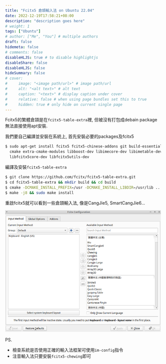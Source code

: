 ```yaml
---
title: "Fcitx5 倉頡輸入法 on Ubuntu 22.04"
date: 2022-12-19T17:58:21+08:00
description: "description goes here"
# weight: 1
tags: ["Ubuntu"]
# author: ["Me", "You"] # multiple authors
draft: false
hidemeta: false
# comments: false
disableHLJS: true # to disable highlightjs
disableShare: false
disableHLJS: false
hideSummary: false
# cover:
#     image: "<image path/url>" # image path/url
#     alt: "<alt text>" # alt text
#     caption: "<text>" # display caption under cover
#     relative: false # when using page bundles set this to true
#     hidden: true # only hide on current single page
---
```


Fcitx5的繁體倉頡是在`fcitx5-table-extra`裡, 但被沒有打包成debain package無法直接使用apt安裝.

我們要自己編譯並安裝在系統上, 首先安裝必要的packages及fcitx5

```bash
$ sudo apt-get install fcitx5 fcitx5-chinese-addons git build-essential \
  cmake extra-cmake-modules libboost-dev libimecore-dev libimetable-dev \
  libfcitx5core-dev libfcitx5utils-dev
```

編譯及安裝`fcitx5-table-extra`

```bash
$ git clone https://github.com/fcitx/fcitx5-table-extra.git
$ cd fcitx5-table-extra && mkdir build && cd build
$ cmake -DCMAKE_INSTALL_PREFIX=/usr -DCMAKE_INSTALL_LIBDIR=/usr/lib ..
$ make -j8 && sudo make install
```

重啟fcitx5就可以看到一些倉頡輸入法, 像是CangJie5, SmartCangJie6...

![](/images/2022-12-19/fcitx5-config.png)

PS.
* 檢查系統是否使用正確的輸入法框架可使用`im-config`指令
* 注音輸入法只要安裝`fcitx5-chewing`即可

